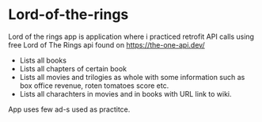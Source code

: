 # Lord-of-the-rings

Lord of the rings app is application where i practiced retrofit API calls using free Lord of The Rings api found on https://the-one-api.dev/

 - Lists all books 
 - Lists all chapters of certain book
 - Lists all movies and trilogies as whole with some information such as box office revenue, roten tomatoes score etc.
 - Lists all charachters in movies and in books with URL link to wiki.
 
App uses few ad-s used as practitce.
